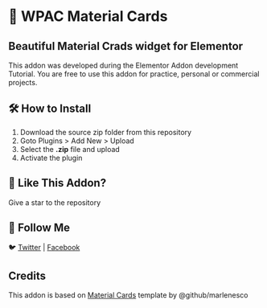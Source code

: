 # 🎴 WPAC Material Cards
## Beautiful Material Crads widget for Elementor
This addon was developed during the Elementor Addon development Tutorial. You are free to use this addon for practice, personal or commercial projects.

## 🛠️ How to Install
1. Download the source zip folder from this repository
2. Goto Plugins > Add New > Upload
3. Select the **.zip** file and upload
4. Activate the plugin


## 💜 Like This Addon? 
Give a star to the repository

## 🧔 Follow Me
🐦 [Twitter](https://twitter.com/MSRwpac) | [Facebook](https://www.facebook.com/MianShahzadRaza/)

## Credits
This addon is based on [Material Cards](https://github.com/marlenesco/material-cards) template by @github/marlenesco
